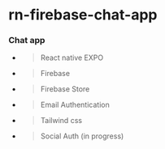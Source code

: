 # rn-firebase-chat-app

### Chat app
- > React native EXPO
- > Firebase
- > Firebase Store
- > Email Authentication
- > Tailwind css
- > Social Auth (in progress)

